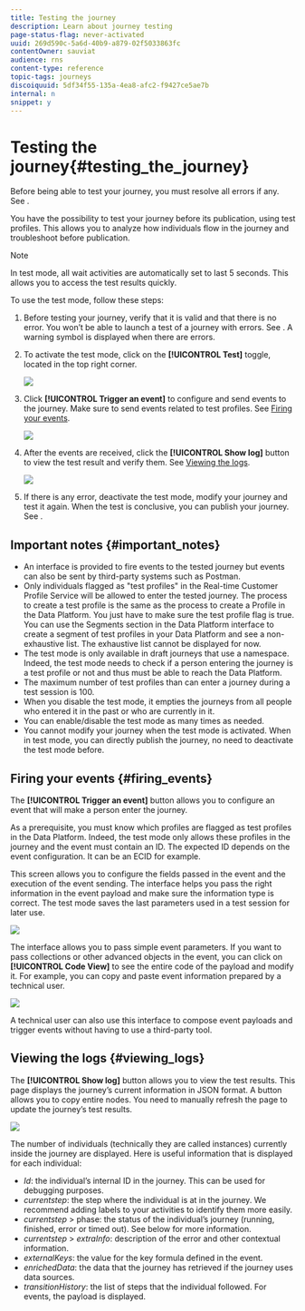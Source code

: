 ```yaml
---
title: Testing the journey
description: Learn about journey testing 
page-status-flag: never-activated
uuid: 269d590c-5a6d-40b9-a879-02f5033863fc
contentOwner: sauviat
audience: rns
content-type: reference
topic-tags: journeys
discoiquuid: 5df34f55-135a-4ea8-afc2-f9427ce5ae7b
internal: n
snippet: y
---
```


# Testing the journey{#testing_the_journey}

Before being able to test your journey, you must resolve all errors if any. See [](../about/troubleshooting.md#section_h3q_kqk_fhb).

You have the possibility to test your journey before its publication, using test profiles. This allows you to analyze how individuals flow in the journey and troubleshoot before publication.

>[!NOTE]
>
>In test mode, all wait activities are automatically set to last 5 seconds. This allows you to access the test results quickly.

To use the test mode, follow these steps:

1. Before testing your journey, verify that it is valid and that there is no error. You won’t be able to launch a test of a journey with errors. See [](../about/troubleshooting.md#section_h3q_kqk_fhb). A warning symbol is displayed when there are errors.

1. To activate the test mode, click on the **[!UICONTROL Test]** toggle, located in the top right corner.

    ![](../assets/journeytest1.png)

1. Click **[!UICONTROL Trigger an event]** to configure and send events to the journey. Make sure to send events related to test profiles. See [Firing your events](#firing_events).

    ![](../assets/journeyuctest1.png)

1. After the events are received, click the **[!UICONTROL Show log]** button to view the test result and verify them. See [Viewing the logs](#viewing_logs).

    ![](../assets/journeyuctest2.png)

1. If there is any error, deactivate the test mode, modify your journey and test it again. When the test is conclusive, you can publish your journey. See [](../building-journeys/publishing-the-journey.md).

## Important notes {#important_notes}

* An interface is provided to fire events to the tested journey but events can also be sent by third-party systems such as Postman.
* Only individuals flagged as "test profiles" in the Real-time Customer Profile Service will be allowed to enter the tested journey. The process to create a test profile is the same as the process to create a Profile in the Data Platform. You just have to make sure the test profile flag is true. You can use the Segments section in the Data Platform interface to create a segment of test profiles in your Data Platform and see a non-exhaustive list. The exhaustive list cannot be displayed for now.
* The test mode is only available in draft journeys that use a namespace. Indeed, the test mode needs to check if a person entering the journey is a test profile or not and thus must be able to reach the Data Platform.
* The maximum number of test profiles than can enter a journey during a test session is 100.
* When you disable the test mode, it empties the journeys from all people who entered it in the past or who are currently in it.
* You can enable/disable the test mode as many times as needed.
* You cannot modify your journey when the test mode is activated. When in test mode, you can directly publish the journey, no need to deactivate the test mode before.

## Firing your events {#firing_events}

The **[!UICONTROL Trigger an event]** button allows you to configure an event that will make a person enter the journey.

As a prerequisite, you must know which profiles are flagged as test profiles in the Data Platform. Indeed, the test mode only allows these profiles in the journey and the event must contain an ID. The expected ID depends on the event configuration. It can be an ECID for example.

This screen allows you to configure the fields passed in the event and the execution of the event sending. The interface helps you pass the right information in the event payload and make sure the information type is correct. The test mode saves the last parameters used in a test session for later use. 

![](../assets/journeytest4.png)

The interface allows you to pass simple event parameters. If you want to pass collections or other advanced objects in the event, you can click on **[!UICONTROL Code View]** to see the entire code of the payload and modify it. For example, you can copy and paste event information prepared by a technical user.

![](../assets/journeytest5.png)

A technical user can also use this interface to compose event payloads and trigger events without having to use a third-party tool.

## Viewing the logs {#viewing_logs}

The **[!UICONTROL Show log]** button allows you to view the test results. This page displays the journey’s current information in JSON format. A button allows you to copy entire nodes. You need to manually refresh the page to update the journey’s test results.

![](../assets/journeytest3.png)

The number of individuals (technically they are called instances) currently inside the journey are displayed. Here is useful information that is displayed for each individual:

* _Id_: the individual’s internal ID in the journey. This can be used for debugging purposes.
* _currentstep_: the step where the individual is at in the journey. We recommend adding labels to your activities to identify them more easily.
* _currentstep_ > phase: the status of the individual’s journey (running, finished, error or timed out). See below for more information.
* _currentstep_ > _extraInfo_: description of the error and other contextual information.
* _externalKeys_: the value for the key formula defined in the event.
* _enrichedData_: the data that the journey has retrieved if the journey uses data sources.
* _transitionHistory_: the list of steps that the individual followed. For events, the payload is displayed.

